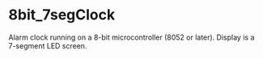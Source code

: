 # 8bit_7segClock
Alarm clock running on a 8-bit microcontroller (8052 or later). Display is a 7-segment LED screen.
